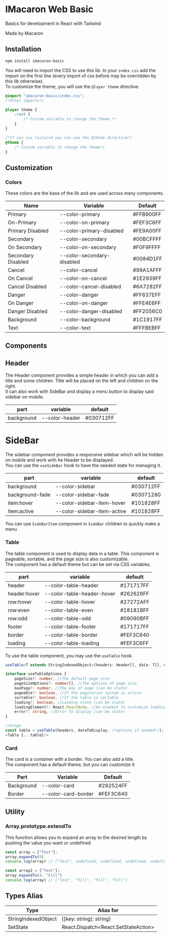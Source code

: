 # IMacaron Web Basic

Basics for development in React with Tailwind

Made by Macaron

## Installation

`npm install imacaron-basic`

You will need to import the CSS to use this lib.
In your `index.css` add the import on the first line (every import of css before may be overridden by this lib otherwise).  
To customize the theme, you will use the `@layer theme` directive.   
```css
@import "imacaron-basic/index.css";
/*Other imports*/

@layer theme {
    :root {
        /* Custom variable to change the theme */
    }
}

/*If you use tailwind you can use the @theme directive*/
@theme {
    /* Custom variable to change the theme*/
}
```

## Customization

### Colors

These colors are the base of the lib and are used across many components.

| Name               | Variable                   | Default   |
|--------------------|----------------------------|-----------|
| Primary            | --color-primary            | #FFB900FF |
| On-Primary         | --color-on-primary         | #FEF3C6FF |
| Primary Disabled   | --color-primary-disabled   | #FE9A00FF |
| Secondary          | --color-secondary          | #00BCFFFF |
| On Secondary       | --color-on-secondary       | #F0F9FFFF |
| Secondary Disabled | --color-secondary-disabled | #0084D1FF |
| Cancel             | --color-cancel             | #99A1AFFF |
| On Cancel          | --color-on-cancel          | #1E2939FF |
| Cancel Disabled    | --color-cancel-disabled    | #6A7282FF |
| Danger             | --color-danger             | #FF637EFF |
| On Danger          | --color-on-danger          | #FFE4E6FF |
| Danger Disabled    | --color-danger-disabled    | #FF2056C0 |
| Background         | --color-background         | #1C1917FF |
| Text               | --color-text               | #FFFBEBFF |


## Components

## Header
The Header component provides a simple header in which you can add a title and some children.
Title will be placed on the left and children on the right.  
It can also work with SideBar and display a menu button to display said sidebar on mobile.

| part       | variable       | default   |
|------------|----------------|-----------|
| background | --color-header | #030712FF |

# SideBar
The sidebar component provides a responsive sidebar which will be hidden on mobile and work with he Header to be displayed.  
You can use the `useSideBar` hook to have the needed state for managing it.

| part            | variable                    | default   |
|-----------------|-----------------------------|-----------|
| background      | --color-sidebar             | #030712FF |
| background-fade | --color-sidebar-fade        | #03071280 |
| item:hover      | --color-sidebar-item-hover  | #101828FF |
| item:active     | --color-sidebar-item-active | #101828FF |

You can use `SideBarItem` component in `SideBar` children to quickly make a menu

### Table

The table component is used to display data in a table. This component is pageable, sortable, and the page size is also customizable.  
The component has a default theme but can be set via CSS variables.

| part         | variable                   | default   |
|--------------|----------------------------|-----------|
| header       | --color-table-header       | #171717FF |
| header:hover | --color-table-header-hover | #262626FF |
| row:hover    | --color-table-hover        | #27272AFF |
| row:even     | --color-table-even         | #18181BFF |
| row:odd      | --color-table-odd          | #09090BFF |
| footer       | --color-table-footer       | #171717FF |
| border       | --color-table-border       | #FEF3C640 |
| loading      | --color-table-loading      | #FEF3C6FF |

To use the table component, you may use the `useTable` hook.  
```typescript jsx
useTable<T extends StringIndexedObject>(headers: Header[], data: T[], options: useTableOptions): TableProps

interface useTableOptions {
	pageSize?: number, //The default page size
	pageSizeOptions?: number[], //The options of page size
	maxPage?: number, //The max of page (can be state)
	pageable?: boolean, //If the pagination system is active
	sortable?: boolean, //If the table is sortable
	loading?: boolean, //Loading state (can be state)
	loadingElement?: React.ReactNode, //An element to customize loading
	error?: string, //Error to display (can be state)
}

//Usage
const table = useTable(headers, dataToDisplay, /*options if needed*/);
<Table {...table}/>
```
### Card
The card is a container with a border. You can also add a title.  
The component has a default theme, but you can customize it

| Part       | Variable            | Default   |
|------------|---------------------|-----------|
| Background | --color-card        | #292524FF |
| Border     | --color-card-border | #FEF3C640 |


## Utility

### Array.prototype.extendTo

This function allows you to expand an array to the desired length by pushing the value you want or undefined

```typescript
const array = ["Test"];
array.expandTo(8)
console.log(array) // ["Test", undefined, undefined, undefined, undefined, undefined, undefined, undefined]

const array2 = ["Test"];
array.expandTo(4, "Fill")
console.log(array) // ["Test", "Fill", "Fill", "Fill"]
```

## Types Alias

| Type                | Alias for                               |
|---------------------|-----------------------------------------|
| StringIndexedObject | {[key: string]: string}                 |
| SetState<T>         | React.Dispatch<React.SetStateAction<T>> |
